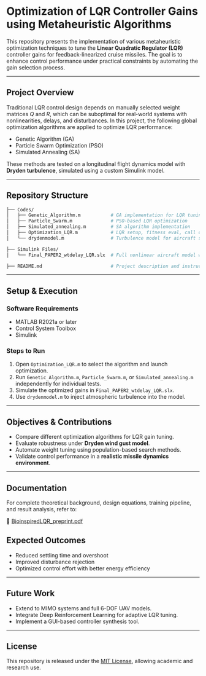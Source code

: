 # **Optimization of LQR Controller Gains using Metaheuristic Algorithms**

This repository presents the implementation of various metaheuristic optimization techniques to tune the **Linear Quadratic Regulator (LQR)** controller gains for feedback-linearized cruise missiles. The goal is to enhance control performance under practical constraints by automating the gain selection process.

---

## **Project Overview**

Traditional LQR control design depends on manually selected weight matrices $Q$ and $R$, which can be suboptimal for real-world systems with nonlinearities, delays, and disturbances. In this project, the following global optimization algorithms are applied to optimize LQR performance:

* Genetic Algorithm (GA)
* Particle Swarm Optimization (PSO)
* Simulated Annealing (SA)

These methods are tested on a longitudinal flight dynamics model with **Dryden turbulence**, simulated using a custom Simulink model.

---

## **Repository Structure**

```bash
├── Codes/
│   ├── Genetic_Algorithm.m           # GA implementation for LQR tuning
│   ├── Particle_Swarm.m              # PSO-based LQR optimization
│   ├── Simulated_annealing.m         # SA algorithm implementation
│   ├── Optimization_LQR.m            # LQR setup, fitness eval, call optimizer
│   └── drydenmodel.m                 # Turbulence model for aircraft simulation

├── Simulink Files/
│   └── Final_PAPER2_wtdelay_LQR.slx  # Full nonlinear aircraft model with LQR + delay

├── README.md                         # Project description and instructions
```

---

## **Setup & Execution**

### **Software Requirements**

* MATLAB R2021a or later
* Control System Toolbox
* Simulink

### **Steps to Run**

1. Open `Optimization_LQR.m` to select the algorithm and launch optimization.
2. Run `Genetic_Algorithm.m`, `Particle_Swarm.m`, or `Simulated_annealing.m` independently for individual tests.
3. Simulate the optimized gains in `Final_PAPER2_wtdelay_LQR.slx`.
4. Use `drydenmodel.m` to inject atmospheric turbulence into the model.

---

## **Objectives & Contributions**

* Compare different optimization algorithms for LQR gain tuning.
* Evaluate robustness under **Dryden wind gust model**.
* Automate weight tuning using population-based search methods.
* Validate control performance in a **realistic missile dynamics environment**.

---

## Documentation

For complete theoretical background, design equations, training pipeline, and result analysis, refer to:

📄 [BioinspiredLQR_preprint.pdf](BioinspiredLQR_preprint.pdf)


## **Expected Outcomes**

* Reduced settling time and overshoot
* Improved disturbance rejection
* Optimized control effort with better energy efficiency

---

##  **Future Work**

* Extend to MIMO systems and full 6-DOF UAV models.
* Integrate Deep Reinforcement Learning for adaptive LQR tuning.
* Implement a GUI-based controller synthesis tool.

---

## **License**

This repository is released under the [MIT License](LICENSE), allowing academic and research use.
